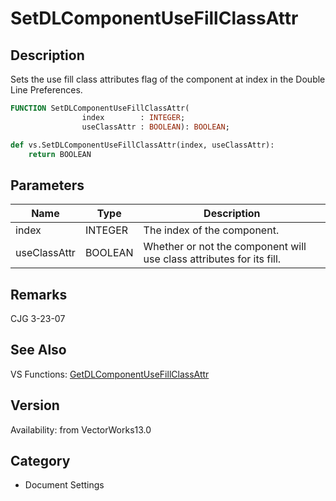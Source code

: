 # SetDLComponentUseFillClassAttr

## Description
Sets the use fill class attributes flag of the component at index in the Double Line Preferences.

```pascal
FUNCTION SetDLComponentUseFillClassAttr(
				index        : INTEGER;
				useClassAttr : BOOLEAN): BOOLEAN;
```

```python
def vs.SetDLComponentUseFillClassAttr(index, useClassAttr):
    return BOOLEAN
```

## Parameters
|Name|Type|Description|
|---|---|---|
|index|INTEGER|The index of the component.|
|useClassAttr|BOOLEAN|Whether or not the component will use class attributes for its fill.|

## Remarks
CJG 3-23-07

## See Also
VS Functions:
[GetDLComponentUseFillClassAttr](GetDLComponentUseFillClassAttr.md)

## Version
Availability: from VectorWorks13.0

## Category
* Document Settings

